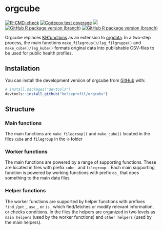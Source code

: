 
<!-- README.md is generated from README.Rmd. Please edit that file -->

# orgcube

<!-- badges: start -->

[![R-CMD-check](https://github.com/helseprofil/orgcube/workflows/R-CMD-check/badge.svg)](https://github.com/helseprofil/orgcube/actions)
[![Codecov test
coverage](https://img.shields.io/codecov/c/github/helseprofil/orgcube?logo=codecov)](https://app.codecov.io/gh/helseprofil/orgcube?branch=main)
[![](https://img.shields.io/badge/lifecycle-stable-green.svg)](https://lifecycle.r-lib.org/articles/stages.html#stable)
[![GitHub R package version
(branch)](https://img.shields.io/github/r-package/v/helseprofil/orgcube/main)](https://github.com/helseprofil/orgcube)
[![GitHub R package version
(branch)](https://img.shields.io/github/r-package/v/helseprofil/orgcube/dev)](https://github.com/helseprofil/orgcube)
<!-- badges: end -->

Orgcube replaces
[KHfunctions](https://github.com/helseprofil/khfunctions) as an
extension to [orgdata](https://github.com/helseprofil/orgdata). In a
two-step process, the main functions `make_filegroup()/lag_filgruppe()`
and `make_cube()/lag_kube()` formats original data into publishable
CSV-files to be used for public health profiles.

## Installation

You can install the development version of orgcube from
[GitHub](https://github.com/) with:

``` r
# install.packages("devtools")
devtools::install_github("helseprofil/orgcube")
```

## Structure

### Main functions

The main functions are `make_filegroup()` and `make_cube()` located in
the files `cube` and `filegroup` in the `R`-folder

### Worker functions

The main functions are powered by a range of supporting functions. These
are located in files with prefix `cube-` and `filegroup-`. Each main
supporting function is powered by working functions with prefix `do_`
that does something to the main data files

### Helper functions

The worker functions are supported by helper functions with prefixes
`find_`/`get_`, `use_`, or `is_` which find/fetches or modify relevant
information, or checks conditions. In the files the helpers are
organized in two levels as `main helpers` (used by the worker functions)
and `other helpers` (used by the main helpers).
